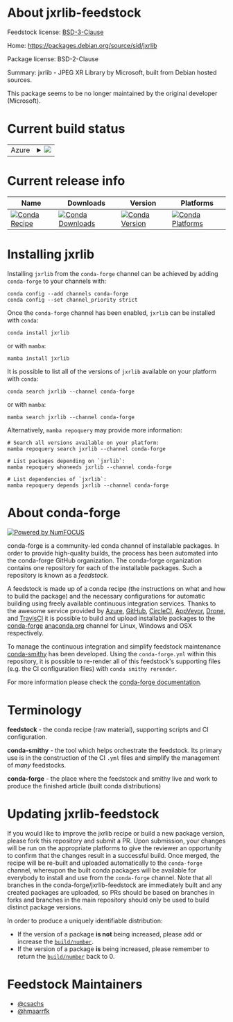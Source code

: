 About jxrlib-feedstock
======================

Feedstock license: [BSD-3-Clause](https://github.com/conda-forge/jxrlib-feedstock/blob/main/LICENSE.txt)

Home: https://packages.debian.org/source/sid/jxrlib

Package license: BSD-2-Clause

Summary: jxrlib - JPEG XR Library by Microsoft, built from Debian hosted sources.

This package seems to be no longer maintained by the original developer (Microsoft).

Current build status
====================


<table>
    
  <tr>
    <td>Azure</td>
    <td>
      <details>
        <summary>
          <a href="https://dev.azure.com/conda-forge/feedstock-builds/_build/latest?definitionId=8704&branchName=main">
            <img src="https://dev.azure.com/conda-forge/feedstock-builds/_apis/build/status/jxrlib-feedstock?branchName=main">
          </a>
        </summary>
        <table>
          <thead><tr><th>Variant</th><th>Status</th></tr></thead>
          <tbody><tr>
              <td>linux_64</td>
              <td>
                <a href="https://dev.azure.com/conda-forge/feedstock-builds/_build/latest?definitionId=8704&branchName=main">
                  <img src="https://dev.azure.com/conda-forge/feedstock-builds/_apis/build/status/jxrlib-feedstock?branchName=main&jobName=linux&configuration=linux%20linux_64_" alt="variant">
                </a>
              </td>
            </tr><tr>
              <td>linux_aarch64</td>
              <td>
                <a href="https://dev.azure.com/conda-forge/feedstock-builds/_build/latest?definitionId=8704&branchName=main">
                  <img src="https://dev.azure.com/conda-forge/feedstock-builds/_apis/build/status/jxrlib-feedstock?branchName=main&jobName=linux&configuration=linux%20linux_aarch64_" alt="variant">
                </a>
              </td>
            </tr><tr>
              <td>linux_ppc64le</td>
              <td>
                <a href="https://dev.azure.com/conda-forge/feedstock-builds/_build/latest?definitionId=8704&branchName=main">
                  <img src="https://dev.azure.com/conda-forge/feedstock-builds/_apis/build/status/jxrlib-feedstock?branchName=main&jobName=linux&configuration=linux%20linux_ppc64le_" alt="variant">
                </a>
              </td>
            </tr><tr>
              <td>osx_64</td>
              <td>
                <a href="https://dev.azure.com/conda-forge/feedstock-builds/_build/latest?definitionId=8704&branchName=main">
                  <img src="https://dev.azure.com/conda-forge/feedstock-builds/_apis/build/status/jxrlib-feedstock?branchName=main&jobName=osx&configuration=osx%20osx_64_" alt="variant">
                </a>
              </td>
            </tr><tr>
              <td>osx_arm64</td>
              <td>
                <a href="https://dev.azure.com/conda-forge/feedstock-builds/_build/latest?definitionId=8704&branchName=main">
                  <img src="https://dev.azure.com/conda-forge/feedstock-builds/_apis/build/status/jxrlib-feedstock?branchName=main&jobName=osx&configuration=osx%20osx_arm64_" alt="variant">
                </a>
              </td>
            </tr><tr>
              <td>win_64</td>
              <td>
                <a href="https://dev.azure.com/conda-forge/feedstock-builds/_build/latest?definitionId=8704&branchName=main">
                  <img src="https://dev.azure.com/conda-forge/feedstock-builds/_apis/build/status/jxrlib-feedstock?branchName=main&jobName=win&configuration=win%20win_64_" alt="variant">
                </a>
              </td>
            </tr>
          </tbody>
        </table>
      </details>
    </td>
  </tr>
</table>

Current release info
====================

| Name | Downloads | Version | Platforms |
| --- | --- | --- | --- |
| [![Conda Recipe](https://img.shields.io/badge/recipe-jxrlib-green.svg)](https://anaconda.org/conda-forge/jxrlib) | [![Conda Downloads](https://img.shields.io/conda/dn/conda-forge/jxrlib.svg)](https://anaconda.org/conda-forge/jxrlib) | [![Conda Version](https://img.shields.io/conda/vn/conda-forge/jxrlib.svg)](https://anaconda.org/conda-forge/jxrlib) | [![Conda Platforms](https://img.shields.io/conda/pn/conda-forge/jxrlib.svg)](https://anaconda.org/conda-forge/jxrlib) |

Installing jxrlib
=================

Installing `jxrlib` from the `conda-forge` channel can be achieved by adding `conda-forge` to your channels with:

```
conda config --add channels conda-forge
conda config --set channel_priority strict
```

Once the `conda-forge` channel has been enabled, `jxrlib` can be installed with `conda`:

```
conda install jxrlib
```

or with `mamba`:

```
mamba install jxrlib
```

It is possible to list all of the versions of `jxrlib` available on your platform with `conda`:

```
conda search jxrlib --channel conda-forge
```

or with `mamba`:

```
mamba search jxrlib --channel conda-forge
```

Alternatively, `mamba repoquery` may provide more information:

```
# Search all versions available on your platform:
mamba repoquery search jxrlib --channel conda-forge

# List packages depending on `jxrlib`:
mamba repoquery whoneeds jxrlib --channel conda-forge

# List dependencies of `jxrlib`:
mamba repoquery depends jxrlib --channel conda-forge
```


About conda-forge
=================

[![Powered by
NumFOCUS](https://img.shields.io/badge/powered%20by-NumFOCUS-orange.svg?style=flat&colorA=E1523D&colorB=007D8A)](https://numfocus.org)

conda-forge is a community-led conda channel of installable packages.
In order to provide high-quality builds, the process has been automated into the
conda-forge GitHub organization. The conda-forge organization contains one repository
for each of the installable packages. Such a repository is known as a *feedstock*.

A feedstock is made up of a conda recipe (the instructions on what and how to build
the package) and the necessary configurations for automatic building using freely
available continuous integration services. Thanks to the awesome service provided by
[Azure](https://azure.microsoft.com/en-us/services/devops/), [GitHub](https://github.com/),
[CircleCI](https://circleci.com/), [AppVeyor](https://www.appveyor.com/),
[Drone](https://cloud.drone.io/welcome), and [TravisCI](https://travis-ci.com/)
it is possible to build and upload installable packages to the
[conda-forge](https://anaconda.org/conda-forge) [anaconda.org](https://anaconda.org/)
channel for Linux, Windows and OSX respectively.

To manage the continuous integration and simplify feedstock maintenance
[conda-smithy](https://github.com/conda-forge/conda-smithy) has been developed.
Using the ``conda-forge.yml`` within this repository, it is possible to re-render all of
this feedstock's supporting files (e.g. the CI configuration files) with ``conda smithy rerender``.

For more information please check the [conda-forge documentation](https://conda-forge.org/docs/).

Terminology
===========

**feedstock** - the conda recipe (raw material), supporting scripts and CI configuration.

**conda-smithy** - the tool which helps orchestrate the feedstock.
                   Its primary use is in the construction of the CI ``.yml`` files
                   and simplify the management of *many* feedstocks.

**conda-forge** - the place where the feedstock and smithy live and work to
                  produce the finished article (built conda distributions)


Updating jxrlib-feedstock
=========================

If you would like to improve the jxrlib recipe or build a new
package version, please fork this repository and submit a PR. Upon submission,
your changes will be run on the appropriate platforms to give the reviewer an
opportunity to confirm that the changes result in a successful build. Once
merged, the recipe will be re-built and uploaded automatically to the
`conda-forge` channel, whereupon the built conda packages will be available for
everybody to install and use from the `conda-forge` channel.
Note that all branches in the conda-forge/jxrlib-feedstock are
immediately built and any created packages are uploaded, so PRs should be based
on branches in forks and branches in the main repository should only be used to
build distinct package versions.

In order to produce a uniquely identifiable distribution:
 * If the version of a package **is not** being increased, please add or increase
   the [``build/number``](https://docs.conda.io/projects/conda-build/en/latest/resources/define-metadata.html#build-number-and-string).
 * If the version of a package **is** being increased, please remember to return
   the [``build/number``](https://docs.conda.io/projects/conda-build/en/latest/resources/define-metadata.html#build-number-and-string)
   back to 0.

Feedstock Maintainers
=====================

* [@csachs](https://github.com/csachs/)
* [@hmaarrfk](https://github.com/hmaarrfk/)

